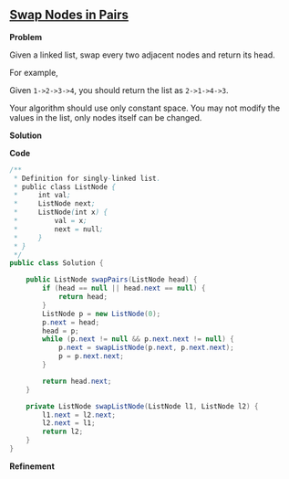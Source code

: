 ## [Swap Nodes in Pairs](http://oj.leetcode.com/problems/swap-nodes-in-pairs/)

**Problem**

Given a linked list, swap every two adjacent nodes and return its head.

For example,

Given `1->2->3->4`, you should return the list as `2->1->4->3`.

Your algorithm should use only constant space. You may not modify the values in the list, only nodes itself can be changed.

**Solution**


**Code**

``` java
/**
 * Definition for singly-linked list.
 * public class ListNode {
 *     int val;
 *     ListNode next;
 *     ListNode(int x) {
 *         val = x;
 *         next = null;
 *     }
 * }
 */
public class Solution {

	public ListNode swapPairs(ListNode head) {
		if (head == null || head.next == null) {
			return head;
		}
		ListNode p = new ListNode(0);
		p.next = head;
		head = p;
		while (p.next != null && p.next.next != null) {
			p.next = swapListNode(p.next, p.next.next);
			p = p.next.next;
		}

		return head.next;
	}

	private ListNode swapListNode(ListNode l1, ListNode l2) {
		l1.next = l2.next;
		l2.next = l1;
		return l2;
	}
}
```

**Refinement**